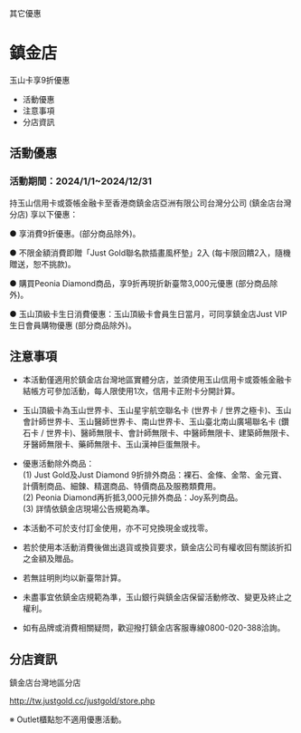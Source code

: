 其它優惠

# 鎮金店  

玉山卡享9折優惠

  * 活動優惠
  * 注意事項
  * 分店資訊

## 活動優惠

### 活動期間：2024/1/1~2024/12/31

持玉山信用卡或簽帳金融卡至香港商鎮金店亞洲有限公司台灣分公司 (鎮金店台灣分店) 享以下優惠：

● 享消費9折優惠。(部分商品除外)。

● 不限金額消費即贈「Just Gold聯名款插畫風杯墊」2入 (每卡限回饋2入，隨機贈送，恕不挑款)。

● 購買Peonia Diamond商品，享9折再現折新臺幣3,000元優惠 (部分商品除外)。

● 玉山頂級卡生日消費優惠：玉山頂級卡會員生日當月，可同享鎮金店Just VIP生日會員購物優惠 (部分商品除外)。

  

## 注意事項

  * 本活動僅適用於鎮金店台灣地區實體分店，並須使用玉山信用卡或簽帳金融卡結帳方可參加活動，每人限使用1次，信用卡正附卡分開計算。
  * 玉山頂級卡為玉山世界卡、玉山星宇航空聯名卡 (世界卡 / 世界之極卡)、玉山會計師世界卡、玉山醫師世界卡、南山世界卡、玉山臺北南山廣場聯名卡 (鑽石卡 / 世界卡)、醫師無限卡、會計師無限卡、中醫師無限卡、建築師無限卡、牙醫師無限卡、藥師無限卡、玉山漢神巨蛋無限卡。
  * 優惠活動除外商品：  
(1) Just Gold及Just Diamond 9折排外商品：裸石、金條、金幣、金元寶、計價制商品、細鍊、精選商品、特價商品及服務類費用。  
(2) Peonia Diamond再折抵3,000元排外商品：Joy系列商品。  
(3) 詳情依鎮金店現場公告規範為準。

  * 本活動不可於支付訂金使用，亦不可兌換現金或找零。
  * 若於使用本活動消費後做出退貨或換貨要求，鎮金店公司有權收回有關該折扣之金額及贈品。
  * 若無註明則均以新臺幣計算。
  * 未盡事宜依鎮金店規範為準，玉山銀行與鎮金店保留活動修改、變更及終止之權利。
  * 如有品牌或消費相關疑問，歡迎撥打鎮金店客服專線0800-020-388洽詢。

## 分店資訊

鎮金店台灣地區分店

http://tw.justgold.cc/justgold/store.php

※ Outlet櫃點恕不適用優惠活動。

